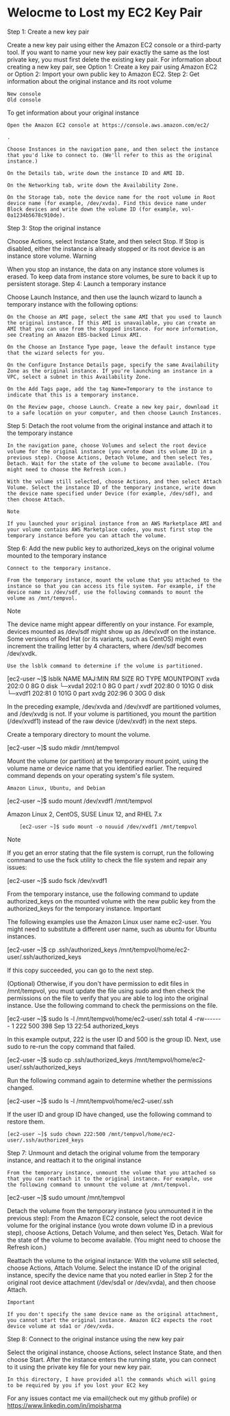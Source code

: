 # Welocme to Lost my EC2 Key Pair

Step 1: Create a new key pair

Create a new key pair using either the Amazon EC2 console or a third-party tool. If you want to name your new key pair exactly the same as the lost private key, you must first delete the existing key pair. For information about creating a new key pair, see Option 1: Create a key pair using Amazon EC2 or Option 2: Import your own public key to Amazon EC2.
Step 2: Get information about the original instance and its root volume

    New console
    Old console

To get information about your original instance

    Open the Amazon EC2 console at https://console.aws.amazon.com/ec2/

    .

    Choose Instances in the navigation pane, and then select the instance that you'd like to connect to. (We'll refer to this as the original instance.)

    On the Details tab, write down the instance ID and AMI ID.

    On the Networking tab, write down the Availability Zone.

    On the Storage tab, note the device name for the root volume in Root device name (for example, /dev/xvda). Find this device name under Block devices and write down the volume ID (for example, vol-0a1234b5678c910de).

Step 3: Stop the original instance

Choose Actions, select Instance State, and then select Stop. If Stop is disabled, either the instance is already stopped or its root device is an instance store volume.
Warning

When you stop an instance, the data on any instance store volumes is erased. To keep data from instance store volumes, be sure to back it up to persistent storage.
Step 4: Launch a temporary instance

Choose Launch Instance, and then use the launch wizard to launch a temporary instance with the following options:

    On the Choose an AMI page, select the same AMI that you used to launch the original instance. If this AMI is unavailable, you can create an AMI that you can use from the stopped instance. For more information, see Creating an Amazon EBS-backed Linux AMI.

    On the Choose an Instance Type page, leave the default instance type that the wizard selects for you.

    On the Configure Instance Details page, specify the same Availability Zone as the original instance. If you're launching an instance in a VPC, select a subnet in this Availability Zone.

    On the Add Tags page, add the tag Name=Temporary to the instance to indicate that this is a temporary instance.

    On the Review page, choose Launch. Create a new key pair, download it to a safe location on your computer, and then choose Launch Instances.

Step 5: Detach the root volume from the original instance and attach it to the temporary instance

    In the navigation pane, choose Volumes and select the root device volume for the original instance (you wrote down its volume ID in a previous step). Choose Actions, Detach Volume, and then select Yes, Detach. Wait for the state of the volume to become available. (You might need to choose the Refresh icon.)

    With the volume still selected, choose Actions, and then select Attach Volume. Select the instance ID of the temporary instance, write down the device name specified under Device (for example, /dev/sdf), and then choose Attach.

    Note

    If you launched your original instance from an AWS Marketplace AMI and your volume contains AWS Marketplace codes, you must first stop the temporary instance before you can attach the volume.

Step 6: Add the new public key to authorized_keys on the original volume mounted to the temporary instance

    Connect to the temporary instance.

    From the temporary instance, mount the volume that you attached to the instance so that you can access its file system. For example, if the device name is /dev/sdf, use the following commands to mount the volume as /mnt/tempvol.

Note

The device name might appear differently on your instance. For example, devices mounted as /dev/sdf might show up as /dev/xvdf on the instance. Some versions of Red Hat (or its variants, such as CentOS) might even increment the trailing letter by 4 characters, where /dev/sdf becomes /dev/xvdk.

    Use the lsblk command to determine if the volume is partitioned.

[ec2-user ~]$ lsblk
NAME    MAJ:MIN RM  SIZE RO TYPE MOUNTPOINT
xvda    202:0    0    8G  0 disk
└─xvda1 202:1    0    8G  0 part /
xvdf    202:80   0  101G  0 disk
└─xvdf1 202:81   0  101G  0 part
xvdg    202:96   0   30G  0 disk

In the preceding example, /dev/xvda and /dev/xvdf are partitioned volumes, and /dev/xvdg is not. If your volume is partitioned, you mount the partition (/dev/xvdf1) instead of the raw device (/dev/xvdf) in the next steps.

Create a temporary directory to mount the volume.

[ec2-user ~]$ sudo mkdir /mnt/tempvol

Mount the volume (or partition) at the temporary mount point, using the volume name or device name that you identified earlier. The required command depends on your operating system's file system.

    Amazon Linux, Ubuntu, and Debian

[ec2-user ~]$ sudo mount /dev/xvdf1 /mnt/tempvol

Amazon Linux 2, CentOS, SUSE Linux 12, and RHEL 7.x

        [ec2-user ~]$ sudo mount -o nouuid /dev/xvdf1 /mnt/tempvol

Note

If you get an error stating that the file system is corrupt, run the following command to use the fsck utility to check the file system and repair any issues:

[ec2-user ~]$ sudo fsck /dev/xvdf1

From the temporary instance, use the following command to update authorized_keys on the mounted volume with the new public key from the authorized_keys for the temporary instance.
Important

The following examples use the Amazon Linux user name ec2-user. You might need to substitute a different user name, such as ubuntu for Ubuntu instances.

[ec2-user ~]$ cp .ssh/authorized_keys /mnt/tempvol/home/ec2-user/.ssh/authorized_keys

If this copy succeeded, you can go to the next step.

(Optional) Otherwise, if you don't have permission to edit files in /mnt/tempvol, you must update the file using sudo and then check the permissions on the file to verify that you are able to log into the original instance. Use the following command to check the permissions on the file.

[ec2-user ~]$ sudo ls -l /mnt/tempvol/home/ec2-user/.ssh
total 4
-rw------- 1 222 500 398 Sep 13 22:54 authorized_keys

In this example output, 222 is the user ID and 500 is the group ID. Next, use sudo to re-run the copy command that failed.

[ec2-user ~]$ sudo cp .ssh/authorized_keys /mnt/tempvol/home/ec2-user/.ssh/authorized_keys

Run the following command again to determine whether the permissions changed.

[ec2-user ~]$ sudo ls -l /mnt/tempvol/home/ec2-user/.ssh

If the user ID and group ID have changed, use the following command to restore them.

    [ec2-user ~]$ sudo chown 222:500 /mnt/tempvol/home/ec2-user/.ssh/authorized_keys

Step 7: Unmount and detach the original volume from the temporary instance, and reattach it to the original instance

    From the temporary instance, unmount the volume that you attached so that you can reattach it to the original instance. For example, use the following command to unmount the volume at /mnt/tempvol.

[ec2-user ~]$ sudo umount /mnt/tempvol

Detach the volume from the temporary instance (you unmounted it in the previous step): From the Amazon EC2 console, select the root device volume for the original instance (you wrote down volume ID in a previous step), choose Actions, Detach Volume, and then select Yes, Detach. Wait for the state of the volume to become available. (You might need to choose the Refresh icon.)

Reattach the volume to the original instance: With the volume still selected, choose Actions, Attach Volume. Select the instance ID of the original instance, specify the device name that you noted earlier in Step 2 for the original root device attachment (/dev/sda1 or /dev/xvda), and then choose Attach.

    Important

    If you don't specify the same device name as the original attachment, you cannot start the original instance. Amazon EC2 expects the root device volume at sda1 or /dev/xvda.

Step 8: Connect to the original instance using the new key pair

Select the original instance, choose Actions, select Instance State, and then choose Start. After the instance enters the running state, you can connect to it using the private key file for your new key pair. 




```
In this directory, I have provided all the commands which will going to be required by you if you lost your EC2 key
```

For any issues contact me via email(check out my github profile) or https://www.linkedin.com/in/imoisharma
